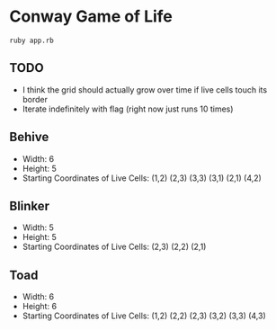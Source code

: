 Conway Game of Life
===

```
ruby app.rb
```

TODO
---

- I think the grid should actually grow over time if live cells touch its border
- Iterate indefinitely with flag (right now just runs 10 times)


Behive
---

- Width: 6
- Height: 5
- Starting Coordinates of Live Cells: (1,2) (2,3) (3,3) (3,1) (2,1) (4,2)


Blinker
---

- Width: 5
- Height: 5
- Starting Coordinates of Live Cells: (2,3) (2,2) (2,1)


Toad
---

- Width: 6
- Height: 6
- Starting Coordinates of Live Cells: (1,2) (2,2) (2,3) (3,2) (3,3) (4,3)